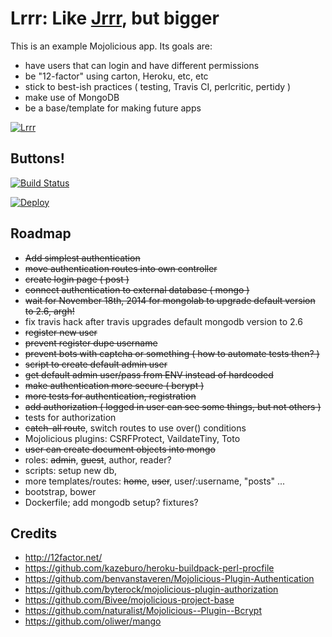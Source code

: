 # Lrrr: Like [Jrrr](https://github.com/davemenninger/jrrr), but bigger

This is an example Mojolicious app.  Its goals are:

* have users that can login and have different permissions
* be "12-factor" using carton, Heroku, etc, etc
* stick to best-ish practices ( testing, Travis CI, perlcritic, pertidy )
* make use of MongoDB
* be a base/template for making future apps

[![Lrrr](http://img4.wikia.nocookie.net/__cb20130329124434/en.futurama/images/c/c5/Lurr.png)](http://theinfosphere.org/Lrrr)

## Buttons!

[![Build Status](https://travis-ci.org/davemenninger/lrrr.svg?branch=master)](https://travis-ci.org/davemenninger/lrrr)

[![Deploy](https://www.herokucdn.com/deploy/button.png)](https://heroku.com/deploy)

## Roadmap

* ~~Add simplest authentication~~
* ~~move authentication routes into own controller~~
* ~~create login page ( post )~~
* ~~connect authentication to external database ( mongo )~~
* ~~wait for November 18th, 2014 for mongolab to upgrade default version to 2.6, argh!~~
* fix travis hack after travis upgrades default mongodb version to 2.6
* ~~register new user~~
* ~~prevent register dupe username~~
* ~~prevent bots with captcha or something ( how to automate tests then? )~~
* ~~script to create default admin user~~
* ~~get default admin user/pass from ENV instead of hardcoded~~
* ~~make authentication more secure ( bcrypt )~~
* ~~more tests for authentication, registration~~
* ~~add authorization ( logged in user can see some things, but not others )~~
* tests for authorization
* ~~catch-all route~~, switch routes to use over() conditions
* Mojolicious plugins: CSRFProtect, VaildateTiny, Toto
* ~~user can create document objects into mongo~~
* roles: ~~admin~~, ~~guest~~, author, reader?
* scripts: setup new db,
* more templates/routes: ~~home~~, ~~user~~, user/:username, "posts" ...
* bootstrap, bower
* Dockerfile; add mongodb setup? fixtures?

## Credits

* http://12factor.net/
* https://github.com/kazeburo/heroku-buildpack-perl-procfile
* https://github.com/benvanstaveren/Mojolicious-Plugin-Authentication
* https://github.com/byterock/mojolicious-plugin-authorization
* https://github.com/Bivee/mojolicious-project-base
* https://github.com/naturalist/Mojolicious--Plugin--Bcrypt
* https://github.com/oliwer/mango
